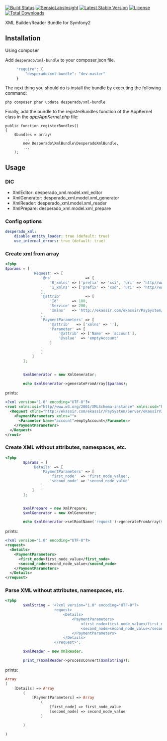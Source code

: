 [![Build
Status](https://travis-ci.org/pravednik/xmlWrapperBundle.png?branch=master)](https://travis-ci.org/pravednik/xmlWrapperBundle)
[![SensioLabsInsight](https://insight.sensiolabs.com/projects/ac3fa776-bc19-4fd7-99f0-a0466c1b0bd3/mini.png)](https://insight.sensiolabs.com/projects/ac3fa776-bc19-4fd7-99f0-a0466c1b0bd3)
[![Latest Stable Version](https://poser.pugx.org/desperado/xml-bundle/v/stable.svg)](https://packagist.org/packages/desperado/xml-bundle)
[![License](https://poser.pugx.org/desperado/xml-bundle/license.svg)](https://packagist.org/packages/desperado/xml-bundle)
[![Total Downloads](https://poser.pugx.org/desperado/xml-bundle/downloads.svg)](https://packagist.org/packages/desperado/xml-bundle)

XML Builder/Reader Bundle for Symfony2

## Installation

Using composer

Add `desperado/xml-bundle` to your composer.json file.

```js
     "require": {
	     "desperado/xml-bundle": "dev-master"
     }
```

The next thing you should do is install the bundle by executing the following command:

    php composer.phar update desperado/xml-bundle

Finally, add the bundle to the registerBundles function of the AppKernel class in the _app/AppKernel.php_ file:

    public function registerBundles()
    {
        $bundles = array(
            ...
            new Desperado\XmlBundle\DesperadoXmlBundle,
            ...
        );

## Usage

### DIC

* XmlEditor: desperado_xml.model.xml_editor
* XmlGenerator: desperado_xml.model.xml_generator
* XmlReader: desperado_xml.model.xml_reader
* XmlPrepare: desperado_xml.model.xml_prepare

### Config options

```yml
desperado_xml:
    disable_entity_loader: true (default: true)
    use_internal_errors: true (default: true)
```

### Create xml from array

```php
<?php
$params = [
            'Request' => [
                '@ns'               => [
                    '0_xmlns' => ['prefix' => 'xsi', 'uri' => 'http//www.w3.org/2001/XMLSchema-instance'],
                    '1_xmlns' => ['prefix' => 'xsd', 'uri' => 'http//www.w3.org/2001/XMLSchema'],
                ],
                '@attrib'           => [
                    'Id'      => 100,
                    'Service' => 200,
                    'xmlns'   => 'http://ekassir.com/ekassir/PaySystem/Server/eKassirV3Protocol'
                ],
                'PaymentParameters' => [
                    '@attrib'   => ['xmlns' => ''],
                    'Parameter' => [
                        '@attrib' => ['Name' => 'account'],
                        '@value'  => 'emptyAccount'
                    ]

                ]
            ]
        ];


        $xmlGenerator = new XmlGenerator;

        echo $xmlGenerator->generateFromArray($params);
```
prints:

```xml
<?xml version="1.0" encoding="UTF-8"?>
<root xmlns:xsi="http//www.w3.org/2001/XMLSchema-instance" xmlns:xsd="http//www.w3.org/2001/XMLSchema">
  <Request xmlns="http://ekassir.com/ekassir/PaySystem/Server/eKassirV3Protocol" xmlns:xsi="http//www.w3.org/2001/XMLSchema-instance" xmlns:xsd="http//www.w3.org/2001/XMLSchema" Id="100" Service="200" xsi:xmlns="" xsd:xmlns="">
    <PaymentParameters xmlns="">
      <Parameter Name="account">emptyAccount</Parameter>
    </PaymentParameters>
  </Request>
</root>
```

### Create XML without attributes, namespaces, etc.

```php
<?php
        $params = [
            'Details' => [
                'PaymentParameters' => [
                    'first_node'  => 'first_node_value',
                    'second_node' => 'second_node_value'
                ]
            ]
        ];


        $xmlPrepare = new XmlPrepare;
        $xmlGenerator = new XmlGenerator;

        echo $xmlGenerator->setRootName('request')->generateFromArray($xmlPrepare->prepareArrayBeforeToXmlConvert($params));
```
prints:

```xml
<?xml version="1.0" encoding="UTF-8"?>
<request>
  <Details>
    <PaymentParameters>
      <first_node>first_node_value</first_node>
      <second_node>second_node_value</second_node>
    </PaymentParameters>
  </Details>
</request>
```

### Parse XML without attributes, namespaces, etc.

```php
<?php
        $xmlString = '<?xml version="1.0" encoding="UTF-8"?>
                      request>
                          <Details>
                              <PaymentParameters>
                                  <first_node>first_node_value</first_node>
                                  <second_node>second_node_value</second_node>
                              </PaymentParameters>
                          </Details>
                      </request>';

        $xmlReader = new XmlReader;

        print_r($xmlReader->processConvert($xmlString));
```
prints:

```php
Array
(
    [Details] => Array
        (
            [PaymentParameters] => Array
                (
                    [first_node] => first_node_value
                    [second_node] => second_node_value
                )

        )

)
```